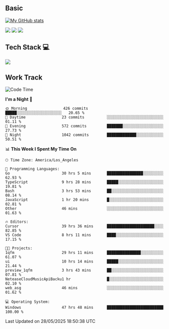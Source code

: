 ## Basic
 
[![My GitHub stats](https://github-readme-stats.vercel.app/api?username=Zzhihon&show_icons=true&theme=purple)](https://github.com/Zzhihon)
 
 [![](https://img.shields.io/badge/website-4493f8?style=for-the-badge&logo=About.me&logoColor=purple)](https://tatakal.com/)
 [![](https://img.shields.io/badge/RSS-4493f8?style=for-the-badge&logo=rss&logoColor=purple)](https://tatakal.com/feed/)
 [![](https://img.shields.io/badge/Email-4493f8?style=for-the-badge&logo=gmail&logoColor=purple)](mailto:bt1q@tatakal.com)

## Tech Stack 💻

<a href="https://skillicons.dev">
  <img src="https://skillicons.dev/icons?i=py,html,css,javascript,bash,java,vue,go,nodejs,cpp" />
</a>

</br>

## Work Track

<!--START_SECTION:waka-->
![Code Time](http://img.shields.io/badge/Code%20Time-323%20hrs%204%20mins-blue)

**I'm a Night 🦉** 

```text
🌞 Morning                426 commits         █████░░░░░░░░░░░░░░░░░░░░   20.65 % 
🌆 Daytime                23 commits          ░░░░░░░░░░░░░░░░░░░░░░░░░   01.11 % 
🌃 Evening                572 commits         ███████░░░░░░░░░░░░░░░░░░   27.73 % 
🌙 Night                  1042 commits        █████████████░░░░░░░░░░░░   50.51 % 
```


📊 **This Week I Spent My Time On** 

```text
🕑︎ Time Zone: America/Los_Angeles

💬 Programming Languages: 
Go                       30 hrs 5 mins       ████████████████░░░░░░░░░   62.93 % 
TypeScript               9 hrs 28 mins       █████░░░░░░░░░░░░░░░░░░░░   19.81 % 
Bash                     3 hrs 53 mins       ██░░░░░░░░░░░░░░░░░░░░░░░   08.14 % 
JavaScript               1 hr 20 mins        █░░░░░░░░░░░░░░░░░░░░░░░░   02.81 % 
Other                    46 mins             ░░░░░░░░░░░░░░░░░░░░░░░░░   01.63 % 

🔥 Editors: 
Cursor                   39 hrs 36 mins      █████████████████████░░░░   82.85 % 
VS Code                  8 hrs 11 mins       ████░░░░░░░░░░░░░░░░░░░░░   17.15 % 

🐱‍💻 Projects: 
1qfm                     29 hrs 11 mins      ███████████████░░░░░░░░░░   61.07 % 
ui                       10 hrs 14 mins      █████░░░░░░░░░░░░░░░░░░░░   21.44 % 
preview_1qfm             3 hrs 43 mins       ██░░░░░░░░░░░░░░░░░░░░░░░   07.81 % 
NeteaseCloudMusicApiBacku1 hr                █░░░░░░░░░░░░░░░░░░░░░░░░   02.10 % 
web_asg                  46 mins             ░░░░░░░░░░░░░░░░░░░░░░░░░   01.62 % 

💻 Operating System: 
Windows                  47 hrs 48 mins      █████████████████████████   100.00 % 
```


 Last Updated on 28/05/2025 18:50:38 UTC
<!--END_SECTION:waka-->
